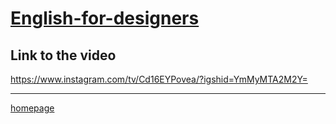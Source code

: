 # [English-for-designers](https://github.com/RonaldRonno/english-for-designers/blob/main/README.md)

## Link to the video

https://www.instagram.com/tv/Cd16EYPovea/?igshid=YmMyMTA2M2Y=
___
[homepage](https://github.com/RonaldRonno/english-for-designers/blob/main/07-homepage/index.md)

